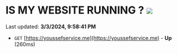 # IS MY WEBSITE RUNNING ? [![](https://img.shields.io/static/v1?label=Sponsor&message=%E2%9D%A4&logo=GitHub&color=%23fe8e86)](https://github.com/sponsors/<username>)

Last updated: **3/3/2024, 9:58:41 PM**

- `GET` [https://youssefservice.me](https://youssefservice.me) - **Up** (260ms)
